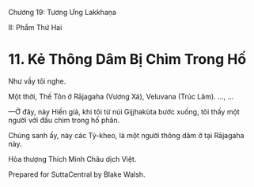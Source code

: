  

Chương 19: Tương Ưng Lakkhaṇa

II: Phẩm Thứ Hai

# 11\. Kẻ Thông Dâm Bị Chìm Trong Hố

Như vầy tôi nghe.

Một thời, Thế Tôn ở Rājagaha (Vương Xá), Veluvana (Trúc Lâm). …, …

—Ở đây, này Hiền giả, khi tôi từ núi Gijjhakùta bước xuống, tôi thấy một người với đầu chìm trong hố phân.

Chúng sanh ấy, này các Tỷ-kheo, là một người thông dâm ở tại Rājagaha này.

Hòa thượng Thích Minh Châu dịch Việt.

Prepared for SuttaCentral by Blake Walsh.